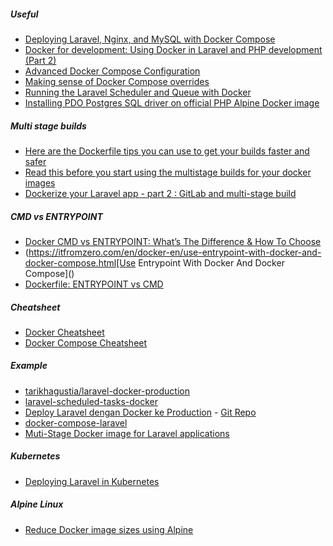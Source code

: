 ##### Useful
- [Deploying Laravel, Nginx, and MySQL with Docker Compose](https://www.cloudsigma.com/deploying-laravel-nginx-and-mysql-with-docker-compose/)
- [Docker for development: Using Docker in Laravel and PHP development (Part 2)](https://blog.pusher.com/docker-for-development-laravel-php/)
- [Advanced Docker Compose Configuration](https://runnable.com/docker/advanced-docker-compose-configuration)
- [Making sense of Docker Compose overrides](https://medium.com/it-dead-inside/making-sense-of-docker-compose-overrides-efb757460d64)
- [Running the Laravel Scheduler and Queue with Docker](https://laravel-news.com/laravel-scheduler-queue-docker)
- [Installing PDO Postgres SQL driver on official PHP Alpine Docker image](https://www.elliotjreed.com/blog/2019-07-15/add-postgres-sql-to-apline-php-docker-image)

##### Multi stage builds
- [Here are the Dockerfile tips you can use to get your builds faster and safer](https://dev.to/mtk3d/here-are-the-dockerfile-tips-you-can-use-to-get-your-builds-faster-and-safer-4o1a)
- [Read this before you start using the multistage builds for your docker images](https://dev.to/mtk3d/read-this-before-you-start-using-the-multistage-builds-for-your-docker-images-21e7)
- [Dockerize your Laravel app - part 2 : GitLab and multi-stage build](https://cylab.be/blog/85/dockerize-your-laravel-app-part-2-gitlab-and-multi-stage-build)

##### CMD vs ENTRYPOINT
- [Docker CMD vs ENTRYPOINT: What’s The Difference & How To Choose
  ](https://www.bmc.com/blogs/docker-cmd-vs-entrypoint/)
- (https://itfromzero.com/en/docker-en/use-entrypoint-with-docker-and-docker-compose.html[Use Entrypoint With Docker And Docker Compose]()
- [Dockerfile: ENTRYPOINT vs CMD](https://www.ctl.io/developers/blog/post/dockerfile-entrypoint-vs-cmd/)

##### Cheatsheet
- [Docker Cheatsheet](https://devhints.io/docker)
- [Docker Compose Cheatsheet](https://devhints.io/docker-compose)


##### Example
- [tarikhagustia/laravel-docker-production](https://github.com/tarikhagustia/laravel-docker-production)
- [laravel-scheduled-tasks-docker](https://github.com/aschmelyun/laravel-scheduled-tasks-docker)
- [Deploy Laravel dengan Docker ke Production](https://budasuyasa.medium.com/deploy-laravel-dengan-docker-ke-production-bcbed8738e5c) - [Git Repo](https://github.com/budasuyasa/laravel-docker-prod)
- [docker-compose-laravel](https://github.com/aschmelyun/docker-compose-laravel)
- [Muti-Stage Docker image for Laravel applications](https://gist.github.com/TitasGailius/1f6ce9045938299ab53f608236839eac)

##### Kubernetes
- [Deploying Laravel in Kubernetes](https://chris-vermeulen.com/laravel-in-kubernetes/)

##### Alpine Linux
- [Reduce Docker image sizes using Alpine](https://www.sandtable.com/reduce-docker-image-sizes-using-alpine/)
